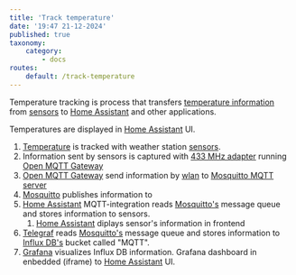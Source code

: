 ```yaml
---
title: 'Track temperature'
date: '19:47 21-12-2024'
published: true
taxonomy:
    category:
        - docs
routes:
    default: /track-temperature
---
```


Temperature tracking is process that transfers [temperature information](/temperature) from [sensors](/sensors) to [Home Assistant](/home-assistant) and other applications.

Temperatures are displayed in [Home Assistant](/home-assistant) UI.

1. [Temperature](/temperature) is tracked with weather station [sensors](/sensors).
2. Information sent by sensors is captured with [433 MHz adapter](/433mhz-adapter) running [Open MQTT Gateway](/open-mqtt-gateway)
3. [Open MQTT Gateway](/open-mqtt-gateway) send information by [wlan](/lan) to [Mosquitto MQTT server](/mosquitto)
4. [Mosquitto](/mosquitto) publishes information to
5. [Home Assistant](/home-assistant) MQTT-integration reads [Mosquitto's](/mosquitto) message queue and stores information to sensors.
   1. [Home Assistant](/home-assistant) diplays sensor's information in frontend
7. [Telegraf](/telegraf) reads [Mosquitto's](/mosquitto) message queue and stores information to [Influx DB's](/influx-db) bucket called "MQTT".
8. [Grafana](/grafana) visualizes Influx DB information. Grafana dashboard in enbedded (iframe) to [Home Assistant](/home-assistant) UI.
